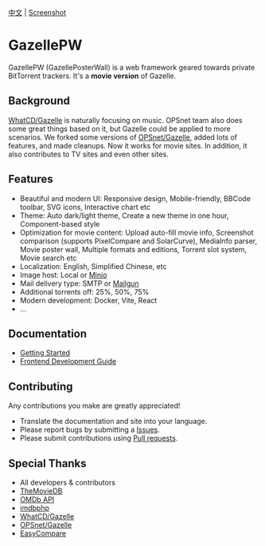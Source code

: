 [中文](./README-ZH.md) | [Screenshot](https://raw.githubusercontent.com/Mosasauroidea/GazellePW/main/public/static/stylespreview/en-github-dark.png)

# GazellePW

GazellePW (GazellePosterWall) is a web framework geared towards private BitTorrent trackers. It's a **movie version** of Gazelle.

## Background

[WhatCD/Gazelle](https://github.com/WhatCD/Gazelle) is naturally focusing on music. OPSnet team also does some great things based on it, but Gazelle could be applied to more scenarios. We forked some versions of [OPSnet/Gazelle](https://github.com/OPSnet/Gazelle), added lots of features, and made cleanups. Now it works for movie sites. In addition, it also contributes to TV sites and even other sites.

## Features

- Beautiful and modern UI: Responsive design, Mobile-friendly, BBCode toolbar, SVG icons, Interactive chart etc
- Theme: Auto dark/light theme, Create a new theme in one hour, Component-based style
- Optimization for movie content: Upload auto-fill movie info, Screenshot comparison (supports PixelCompare and SolarCurve), MediaInfo parser, Movie poster wall, Multiple formats and editions, Torrent slot system, Movie search etc
- Localization: English, Simplified Chinese, etc
- Image host: Local or [Minio](https://github.com/minio/minio)
- Mail delivery type: SMTP or [Mailgun](https://www.mailgun.com/)
- Additional torrents off: 25%, 50%, 75%
- Modern development: Docker, Vite, React
- ...

## Documentation

- [Getting Started](docs/Getting-Started.md)
- [Frontend Development Guide](docs/Frontend-Development-Guide.md)

## Contributing

Any contributions you make are greatly appreciated!

- Translate the documentation and site into your language.
- Please report bugs by submitting a [Issues](https://github.com/Mosasauroidea/GazellePW/issues/new/choose).
- Please submit contributions using [Pull requests](https://github.com/Mosasauroidea/GazellePW/pulls).

## Special Thanks

- All developers & contributors
- [TheMovieDB](https://www.themoviedb.org/)
- [OMDb API](https://www.omdbapi.com/)
- [imdbphp](https://github.com/tboothman/imdbphp)
- [WhatCD/Gazelle](https://github.com/WhatCD/Gazelle)
- [OPSnet/Gazelle](https://github.com/OPSnet/Gazelle)
- [EasyCompare](https://github.com/N3xusHD/EasyCompare)
